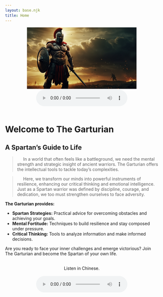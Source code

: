 ```yaml
---
layout: base.njk
title: Home
---
```

<center><img src="/assets/images/warrior2.jpg" alt="Description of image" width="360" class="centered"><br>
<audio controls><source src="https://s3.eu-central-1.wasabisys.com/audio.com.audio/transcoding/16/69/1810312604366916-1810312604384079-1810312611798703.mp3?X-Amz-Content-Sha256=UNSIGNED-PAYLOAD&amp;X-Amz-Algorithm=AWS4-HMAC-SHA256&amp;X-Amz-Credential=W7IA3NSYSOQIKLY9DEVC%2F20240916%2Feu-central-1%2Fs3%2Faws4_request&amp;X-Amz-Date=20240916T010414Z&amp;X-Amz-SignedHeaders=host&amp;X-Amz-Expires=518400&amp;X-Amz-Signature=048b685023506c184829e090344d671d60b927e2aa676a07fb5a98e887cea4bc" type="audio/mpeg">Your browser does not support the audio element.</audio></center></br>

# Welcome to The Garturian

## A Spartan’s Guide to Life

> &nbsp;&nbsp;&nbsp;&nbsp;&nbsp;In a world that often feels like a battleground, we need the mental strength and strategic insight of ancient warriors. The Garturian offers the intellectual tools to tackle today’s complexities.

> &nbsp;&nbsp;&nbsp;&nbsp;&nbsp;Here, we transform our minds into powerful instruments of resilience, enhancing our critical thinking and emotional intelligence. Just as a Spartan warrior was defined by discipline, courage, and dedication, we too must strengthen ourselves to face adversity.

**The Garturian provides:**

- **Spartan Strategies:** Practical advice for overcoming obstacles and achieving your goals.
- **Mental Fortitude:** Techniques to build resilience and stay composed under pressure.
- **Critical Thinking:** Tools to analyze information and make informed decisions.

Are you ready to face your inner challenges and emerge victorious? Join The Garturian and become the Spartan of your own life.<br><br>

<center>
Listen in Chinese.<br><br>
<audio controls><source src="https://s3.eu-central-1.wasabisys.com/audio.com.audio/transcoding/30/17/1810326782161730-1810326782180531-1810326790565645.mp3?X-Amz-Content-Sha256=UNSIGNED-PAYLOAD&amp;X-Amz-Algorithm=AWS4-HMAC-SHA256&amp;X-Amz-Credential=W7IA3NSYSOQIKLY9DEVC%2F20240916%2Feu-central-1%2Fs3%2Faws4_request&amp;X-Amz-Date=20240916T044941Z&amp;X-Amz-SignedHeaders=host&amp;X-Amz-Expires=518400&amp;X-Amz-Signature=73be9d9bc13cf7e627da37cb9e07cc59ae6cb5a48f37c96f88e4d891f664ab28" type="audio/mpeg">Your browser does not support the audio element.</audio></br></center>

